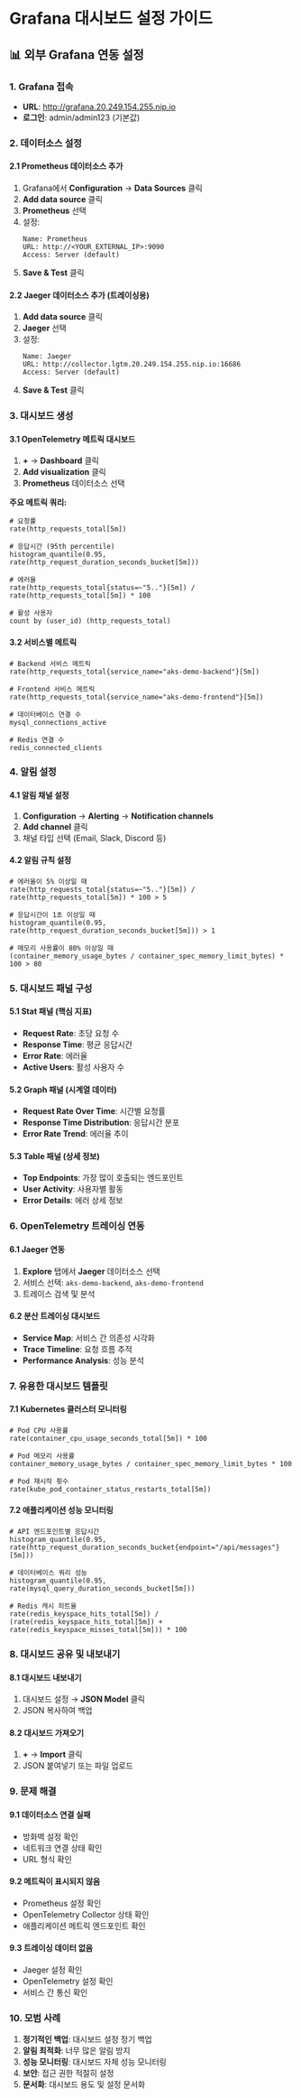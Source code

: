 # Grafana 대시보드 설정 가이드

## 📊 외부 Grafana 연동 설정

### 1. Grafana 접속
- **URL**: http://grafana.20.249.154.255.nip.io
- **로그인**: admin/admin123 (기본값)

### 2. 데이터소스 설정

#### 2.1 Prometheus 데이터소스 추가
1. Grafana에서 **Configuration** → **Data Sources** 클릭
2. **Add data source** 클릭
3. **Prometheus** 선택
4. 설정:
   ```
   Name: Prometheus
   URL: http://<YOUR_EXTERNAL_IP>:9090
   Access: Server (default)
   ```
5. **Save & Test** 클릭

#### 2.2 Jaeger 데이터소스 추가 (트레이싱용)
1. **Add data source** 클릭
2. **Jaeger** 선택
3. 설정:
   ```
   Name: Jaeger
   URL: http://collector.lgtm.20.249.154.255.nip.io:16686
   Access: Server (default)
   ```
4. **Save & Test** 클릭

### 3. 대시보드 생성

#### 3.1 OpenTelemetry 메트릭 대시보드
1. **+** → **Dashboard** 클릭
2. **Add visualization** 클릭
3. **Prometheus** 데이터소스 선택

**주요 메트릭 쿼리:**
```promql
# 요청률
rate(http_requests_total[5m])

# 응답시간 (95th percentile)
histogram_quantile(0.95, rate(http_request_duration_seconds_bucket[5m]))

# 에러율
rate(http_requests_total{status=~"5.."}[5m]) / rate(http_requests_total[5m]) * 100

# 활성 사용자
count by (user_id) (http_requests_total)
```

#### 3.2 서비스별 메트릭
```promql
# Backend 서비스 메트릭
rate(http_requests_total{service_name="aks-demo-backend"}[5m])

# Frontend 서비스 메트릭
rate(http_requests_total{service_name="aks-demo-frontend"}[5m])

# 데이터베이스 연결 수
mysql_connections_active

# Redis 연결 수
redis_connected_clients
```

### 4. 알림 설정

#### 4.1 알림 채널 설정
1. **Configuration** → **Alerting** → **Notification channels**
2. **Add channel** 클릭
3. 채널 타입 선택 (Email, Slack, Discord 등)

#### 4.2 알림 규칙 설정
```promql
# 에러율이 5% 이상일 때
rate(http_requests_total{status=~"5.."}[5m]) / rate(http_requests_total[5m]) * 100 > 5

# 응답시간이 1초 이상일 때
histogram_quantile(0.95, rate(http_request_duration_seconds_bucket[5m])) > 1

# 메모리 사용률이 80% 이상일 때
(container_memory_usage_bytes / container_spec_memory_limit_bytes) * 100 > 80
```

### 5. 대시보드 패널 구성

#### 5.1 Stat 패널 (핵심 지표)
- **Request Rate**: 초당 요청 수
- **Response Time**: 평균 응답시간
- **Error Rate**: 에러율
- **Active Users**: 활성 사용자 수

#### 5.2 Graph 패널 (시계열 데이터)
- **Request Rate Over Time**: 시간별 요청률
- **Response Time Distribution**: 응답시간 분포
- **Error Rate Trend**: 에러율 추이

#### 5.3 Table 패널 (상세 정보)
- **Top Endpoints**: 가장 많이 호출되는 엔드포인트
- **User Activity**: 사용자별 활동
- **Error Details**: 에러 상세 정보

### 6. OpenTelemetry 트레이싱 연동

#### 6.1 Jaeger 연동
1. **Explore** 탭에서 **Jaeger** 데이터소스 선택
2. 서비스 선택: `aks-demo-backend`, `aks-demo-frontend`
3. 트레이스 검색 및 분석

#### 6.2 분산 트레이싱 대시보드
- **Service Map**: 서비스 간 의존성 시각화
- **Trace Timeline**: 요청 흐름 추적
- **Performance Analysis**: 성능 분석

### 7. 유용한 대시보드 템플릿

#### 7.1 Kubernetes 클러스터 모니터링
```promql
# Pod CPU 사용률
rate(container_cpu_usage_seconds_total[5m]) * 100

# Pod 메모리 사용률
container_memory_usage_bytes / container_spec_memory_limit_bytes * 100

# Pod 재시작 횟수
rate(kube_pod_container_status_restarts_total[5m])
```

#### 7.2 애플리케이션 성능 모니터링
```promql
# API 엔드포인트별 응답시간
histogram_quantile(0.95, rate(http_request_duration_seconds_bucket{endpoint="/api/messages"}[5m]))

# 데이터베이스 쿼리 성능
histogram_quantile(0.95, rate(mysql_query_duration_seconds_bucket[5m]))

# Redis 캐시 히트율
rate(redis_keyspace_hits_total[5m]) / (rate(redis_keyspace_hits_total[5m]) + rate(redis_keyspace_misses_total[5m])) * 100
```

### 8. 대시보드 공유 및 내보내기

#### 8.1 대시보드 내보내기
1. 대시보드 설정 → **JSON Model** 클릭
2. JSON 복사하여 백업

#### 8.2 대시보드 가져오기
1. **+** → **Import** 클릭
2. JSON 붙여넣기 또는 파일 업로드

### 9. 문제 해결

#### 9.1 데이터소스 연결 실패
- 방화벽 설정 확인
- 네트워크 연결 상태 확인
- URL 형식 확인

#### 9.2 메트릭이 표시되지 않음
- Prometheus 설정 확인
- OpenTelemetry Collector 상태 확인
- 애플리케이션 메트릭 엔드포인트 확인

#### 9.3 트레이싱 데이터 없음
- Jaeger 설정 확인
- OpenTelemetry 설정 확인
- 서비스 간 통신 확인

### 10. 모범 사례

1. **정기적인 백업**: 대시보드 설정 정기 백업
2. **알림 최적화**: 너무 많은 알림 방지
3. **성능 모니터링**: 대시보드 자체 성능 모니터링
4. **보안**: 접근 권한 적절히 설정
5. **문서화**: 대시보드 용도 및 설정 문서화
